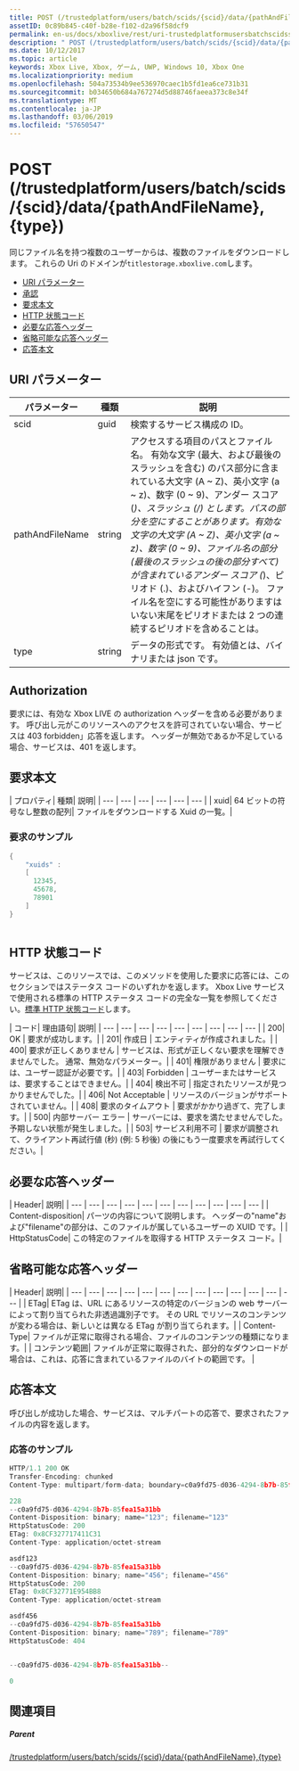 ```yaml
---
title: POST (/trustedplatform/users/batch/scids/{scid}/data/{pathAndFileName},{type})
assetID: 0c89b845-c40f-b28e-f102-d2a96f58dcf9
permalink: en-us/docs/xboxlive/rest/uri-trustedplatformusersbatchscidssciddatapathandfilenametype-post.html
description: " POST (/trustedplatform/users/batch/scids/{scid}/data/{pathAndFileName},{type})"
ms.date: 10/12/2017
ms.topic: article
keywords: Xbox Live, Xbox, ゲーム, UWP, Windows 10, Xbox One
ms.localizationpriority: medium
ms.openlocfilehash: 504a73534b9ee536970caec1b5fd1ea6ce731b31
ms.sourcegitcommit: b034650b684a767274d5d88746faeea373c8e34f
ms.translationtype: MT
ms.contentlocale: ja-JP
ms.lasthandoff: 03/06/2019
ms.locfileid: "57650547"
---
```

# <a name="post-trustedplatformusersbatchscidssciddatapathandfilenametype"></a>POST (/trustedplatform/users/batch/scids/{scid}/data/{pathAndFileName},{type})
同じファイル名を持つ複数のユーザーからは、複数のファイルをダウンロードします。 これらの Uri のドメインが`titlestorage.xboxlive.com`します。
 
  * [URI パラメーター](#ID4EX)
  * [承認](#ID4ECB)
  * [要求本文](#ID4EPB)
  * [HTTP 状態コード](#ID4E3C)
  * [必要な応答ヘッダー](#ID4EPAAC)
  * [省略可能な応答ヘッダー](#ID4ESBAC)
  * [応答本文](#ID4E3CAC)
 
<a id="ID4EX"></a>

 
## <a name="uri-parameters"></a>URI パラメーター
 
| パラメーター| 種類| 説明| 
| --- | --- | --- | 
| scid| guid| 検索するサービス構成の ID。| 
| pathAndFileName| string| アクセスする項目のパスとファイル名。 有効な文字 (最大、および最後のスラッシュを含む) のパス部分に含まれている大文字 (A ~ Z)、英小文字 (a ~ z)、数字 (0 ~ 9)、アンダー スコア (_)、スラッシュ (/) とします。パスの部分を空にすることがあります。有効な文字の大文字 (A ~ Z)、英小文字 (a ~ z)、数字 (0 ~ 9)、ファイル名の部分 (最後のスラッシュの後の部分すべて) が含まれているアンダー スコア (_)、ピリオド (.)、およびハイフン (-)。 ファイル名を空にする可能性がありますはいない末尾をピリオドまたは 2 つの連続するピリオドを含めることは。| 
| type| string| データの形式です。 有効値とは、バイナリまたは json です。| 
  
<a id="ID4ECB"></a>

 
## <a name="authorization"></a>Authorization 
 
要求には、有効な Xbox LIVE の authorization ヘッダーを含める必要があります。 呼び出し元がこのリソースへのアクセスを許可されていない場合、サービスは 403 forbidden」応答を返します。 ヘッダーが無効であるか不足している場合、サービスは、401 を返します。 
  
<a id="ID4EPB"></a>

 
## <a name="request-body"></a>要求本文
 
| プロパティ| 種類| 説明| 
| --- | --- | --- | --- | --- | --- | 
| xuid| 64 ビットの符号なし整数の配列| ファイルをダウンロードする Xuid の一覧。| 
 
<a id="ID4EQC"></a>

 
### <a name="sample-request"></a>要求のサンプル
 

```cpp
{
    "xuids" : 
    [
      12345,
      45678,
      78901
    ]
}
      
```

   
<a id="ID4E3C"></a>

 
## <a name="http-status-codes"></a>HTTP 状態コード 
 
サービスは、このリソースでは、このメソッドを使用した要求に応答には、このセクションではステータス コードのいずれかを返します。 Xbox Live サービスで使用される標準の HTTP ステータス コードの完全な一覧を参照してください。[標準 HTTP 状態コード](../../additional/httpstatuscodes.md)します。
 
| コード| 理由語句| 説明| 
| --- | --- | --- | --- | --- | --- | --- | --- | --- | 
| 200| OK | 要求が成功します。| 
| 201| 作成日 | エンティティが作成されました。| 
| 400| 要求が正しくありません | サービスは、形式が正しくない要求を理解できませんでした。 通常、無効なパラメーター。| 
| 401| 権限がありません | 要求には、ユーザー認証が必要です。| 
| 403| Forbidden | ユーザーまたはサービスは、要求することはできません。| 
| 404| 検出不可 | 指定されたリソースが見つかりませんでした。| 
| 406| Not Acceptable | リソースのバージョンがサポートされていません。| 
| 408| 要求のタイムアウト | 要求がかかり過ぎて、完了します。| 
| 500| 内部サーバー エラー | サーバーには、要求を満たせませんでした。 予期しない状態が発生しました。| 
| 503| サービス利用不可 | 要求が調整されて、クライアント再試行値 (秒) (例: 5 秒後) の後にもう一度要求を再試行してください。| 
  
<a id="ID4EPAAC"></a>

 
## <a name="required-response-headers"></a>必要な応答ヘッダー
 
| Header| 説明| 
| --- | --- | --- | --- | --- | --- | --- | --- | --- | --- | --- | 
| Content-disposition| パーツの内容について説明します。 ヘッダーの"name"および"filename"の部分は、このファイルが属しているユーザーの XUID です。| 
| HttpStatusCode| この特定のファイルを取得する HTTP ステータス コード。| 
  
<a id="ID4ESBAC"></a>

 
## <a name="optional-response-headers"></a>省略可能な応答ヘッダー
 
| Header| 説明| 
| --- | --- | --- | --- | --- | --- | --- | --- | --- | --- | --- | --- | --- | 
| ETag| ETag は、URL にあるリソースの特定のバージョンの web サーバーによって割り当てられた非透過識別子です。 その URL でリソースのコンテンツが変わる場合は、新しいとは異なる ETag が割り当てられます。| 
| Content-Type| ファイルが正常に取得される場合、ファイルのコンテンツの種類になります。| 
| コンテンツ範囲| ファイルが正常に取得された、部分的なダウンロードが場合は、これは、応答に含まれているファイルのバイトの範囲です。 | 
  
<a id="ID4E3CAC"></a>

 
## <a name="response-body"></a>応答本文
 
呼び出しが成功した場合、サービスは、マルチパートの応答で、要求されたファイルの内容を返します。
 
<a id="ID4EGDAC"></a>

 
### <a name="sample-response"></a>応答のサンプル 
 

```cpp
HTTP/1.1 200 OK
Transfer-Encoding: chunked
Content-Type: multipart/form-data; boundary=c0a9fd75-d036-4294-8b7b-85fea15a31bb

228
--c0a9fd75-d036-4294-8b7b-85fea15a31bb
Content-Disposition: binary; name="123"; filename="123"
HttpStatusCode: 200
ETag: 0x8CF327717411C31
Content-Type: application/octet-stream

asdf123
--c0a9fd75-d036-4294-8b7b-85fea15a31bb
Content-Disposition: binary; name="456"; filename="456"
HttpStatusCode: 200
ETag: 0x8CF32771E954BB8
Content-Type: application/octet-stream

asdf456
--c0a9fd75-d036-4294-8b7b-85fea15a31bb
Content-Disposition: binary; name="789"; filename="789"
HttpStatusCode: 404


--c0a9fd75-d036-4294-8b7b-85fea15a31bb--

0

```

   
<a id="ID4EUDAC"></a>

 
## <a name="see-also"></a>関連項目
 
<a id="ID4EWDAC"></a>

 
##### <a name="parent"></a>Parent 

[/trustedplatform/users/batch/scids/{scid}/data/{pathAndFileName},{type}](uri-trustedplatformusersbatchscidssciddatapathandfilenametype.md)

   